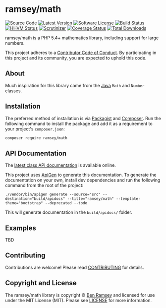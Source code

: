 # ramsey/math

[![Source Code][badge-source]][source]
[![Latest Version][badge-release]][release]
[![Software License][badge-license]][license]
[![Build Status][badge-build]][build]
[![HHVM Status][badge-hhvm]][hhvm]
[![Scrutinizer][badge-quality]][quality]
[![Coverage Status][badge-coverage]][coverage]
[![Total Downloads][badge-downloads]][downloads]

ramsey/math is a PHP 5.4+ mathematics library, including support for large numbers.

This project adheres to a [Contributor Code of Conduct][conduct]. By participating in this project and its community, you are expected to uphold this code.


## About

Much inspiration for this library came from the [Java][java] `Math` and `Number` classes.


## Installation

The preferred method of installation is via [Packagist][] and [Composer][]. Run
the following command to install the package and add it as a requirement to
your project's `composer.json`:

```bash
composer require ramsey/math
```


## API Documentation

The [latest class API documentation][apidocs] is available online.

This project uses [ApiGen](http://apigen.org/) to generate this documentation.
To generate the documentation on your own, install dev dependencies and run the
following command from the root of the project:

```
./vendor/bin/apigen generate --source="src" --destination="build/apidocs" --title="ramsey/math" --template-theme="bootstrap" --deprecated --todo
```

This will generate documentation in the `build/apidocs/` folder.


## Examples

TBD


## Contributing

Contributions are welcome! Please read [CONTRIBUTING][] for details.


## Copyright and License

The ramsey/math library is copyright © [Ben Ramsey](https://benramsey.com/) and licensed for use under the MIT License (MIT). Please see [LICENSE][] for more information.



[conduct]: https://github.com/ramsey/math/blob/master/CODE_OF_CONDUCT.md
[java]: http://docs.oracle.com/javase/8/docs/api/java/lang/Number.html
[packagist]: https://packagist.org/packages/ramsey/math
[composer]: http://getcomposer.org/
[apidocs]: http://docs.benramsey.com/ramsey-math/latest/
[contributing]: https://github.com/ramsey/math/blob/master/CONTRIBUTING.md

[badge-source]: http://img.shields.io/badge/source-ramsey/math-blue.svg?style=flat-square
[badge-release]: https://img.shields.io/github/release/ramsey/math.svg?style=flat-square
[badge-license]: https://img.shields.io/badge/license-MIT-brightgreen.svg?style=flat-square
[badge-build]: https://img.shields.io/travis/ramsey/math/master.svg?style=flat-square
[badge-hhvm]: https://img.shields.io/hhvm/ramsey/math.svg?style=flat-square
[badge-quality]: https://img.shields.io/scrutinizer/g/ramsey/math/master.svg?style=flat-square
[badge-coverage]: https://img.shields.io/coveralls/ramsey/math/master.svg?style=flat-square
[badge-downloads]: https://img.shields.io/packagist/dt/ramsey/math.svg?style=flat-square

[source]: https://github.com/ramsey/math
[release]: https://github.com/ramsey/math/releases
[license]: https://github.com/ramsey/math/blob/master/LICENSE
[build]: https://travis-ci.org/ramsey/math
[hhvm]: http://hhvm.h4cc.de/package/ramsey/math
[quality]: https://scrutinizer-ci.com/g/ramsey/math/
[coverage]: https://coveralls.io/r/ramsey/math?branch=master
[downloads]: https://packagist.org/packages/ramsey/math
